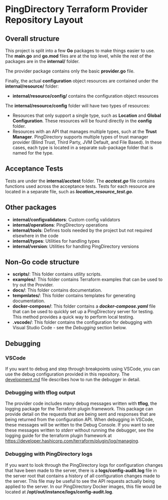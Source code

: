 # PingDirectory Terraform Provider Repository Layout

## Overall structure

This project is split into a few **Go** packages to make things easier to use. The **main.go** and **go.mod** files are at the top level, while the rest of the packages are in the **internal/** folder.

The provider package contains only the basic **provider.go** file.

Finally, the actual **configuration** object resources are contained under the **internal/resource/** folder:
- **internal/resource/config/** contains the configuration object resources

The **internal/resource/config** folder will have two types of resources:
- Resources that only support a single type, such as **Location** and **Global Configuration**.  These resources will be found directly in the **config** folder.
- Resources with an API that manages multiple types, such at the **Trust Manager**.  PingDirectory supports multiple types of trust manager provider (Blind Trust, Third Party, JVM Default, and File Based).  In these cases, each type is located in a separate sub-package folder that is named for the type.

## Acceptance Tests

Tests are under the **internal/acctest** folder. The ***acctest.go*** file contains functions used across the acceptance tests. Tests for each resource are located in a separate file, such as ***location_resource_test.go***.

## Other packages

- **internal/configvalidators**: Custom config validators
- **internal/operations**: PingDirectory operations
- **internal/tools**: Defines tools needed by the project but not required elsewhere in the code
- **internal/types**: Utilities for handling types
- **internal/version**: Utilities for handling PingDirectory versions

## Non-Go code structure

- **scripts/**: This folder contains utility scripts.
- **examples/**: This folder contains Terraform examples that can be used to try out the Provider.
- **docs/**: This folder contains documentation.
- **tempmlates/**: This folder contains templates for generating documentation.
- **docker-compose/**:  This folder contains a ***docker-compose.yaml*** file that can be used to quickly set up a PingDirectory server for testing. This method provides a quick way to perform local testing.
- **.vscode/**: This folder contains the configuration for debugging with Visual Studio Code - see the *Debugging* section below.

## Debugging

### VSCode

If you want to debug and step through breakpoints using VSCode, you can use the debug configuration provided in this repository. The [development.md](development.md) file describes how to run the debugger in detail.

### Debugging with tflog output

The provider code includes many debug messages written with **tflog**, the logging package for the Terraform plugin framework.  This package can provide detail on the requests that are being sent and responses that are being returned from the configuration API. When debugging in VSCode, these messages will be written to the Debug Console. If you want to see these messages written to *stderr* without running the debugger, see the logging guide for the terraform plugin framework at https://developer.hashicorp.com/terraform/plugin/log/managing.

### Debugging with PingDirectory logs

If you want to look through the PingDirectory logs for configuration changes that have been made to the server, there is a **logs/config-audit.log** file in the server root that contains a history of all configuration changes made to the server. This file may be useful to see the API requests actually being applied to the server. In our PingDirectory Docker images, this file would be located at **/opt/out/instance/logs/config-audit.log**.
